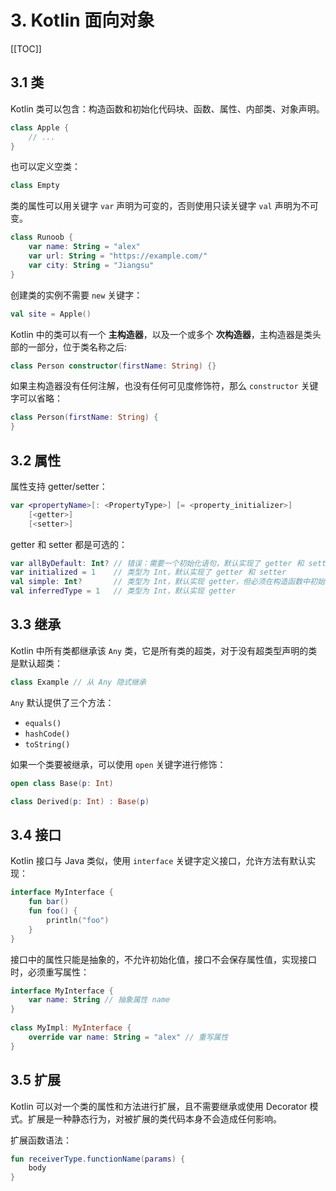 # 3. Kotlin 面向对象

[[TOC]]

## 3.1 类

Kotlin 类可以包含：构造函数和初始化代码块、函数、属性、内部类、对象声明。

```kt
class Apple {
    // ...
}
```

也可以定义空类：

```kt
class Empty
```

类的属性可以用关键字 `var` 声明为可变的，否则使用只读关键字 `val` 声明为不可变。

```kt
class Runoob {
    var name: String = "alex"
    var url: String = "https://example.com/"
    var city: String = "Jiangsu"
}
```

创建类的实例不需要 `new` 关键字：

```kt
val site = Apple()
```

Kotlin 中的类可以有一个 **主构造器**，以及一个或多个 **次构造器**，主构造器是类头部的一部分，位于类名称之后:

```kt
class Person constructor(firstName: String) {}
```

如果主构造器没有任何注解，也没有任何可见度修饰符，那么 `constructor` 关键字可以省略：

```kt
class Person(firstName: String) {
}
```

## 3.2 属性

属性支持 getter/setter：

```kt
var <propertyName>[: <PropertyType>] [= <property_initializer>]
    [<getter>]
    [<setter>]
```

getter 和 setter 都是可选的：

```kt
var allByDefault: Int? // 错误：需要一个初始化语句，默认实现了 getter 和 setter 方法
var initialized = 1    // 类型为 Int，默认实现了 getter 和 setter
val simple: Int?       // 类型为 Int，默认实现 getter，但必须在构造函数中初始化
val inferredType = 1   // 类型为 Int，默认实现 getter
```

## 3.3 继承

Kotlin 中所有类都继承该 `Any` 类，它是所有类的超类，对于没有超类型声明的类是默认超类：

```kt
class Example // 从 Any 隐式继承
```

`Any` 默认提供了三个方法：

- `equals()`
- `hashCode()`
- `toString()`

如果一个类要被继承，可以使用 `open` 关键字进行修饰：

```kt
open class Base(p: Int)

class Derived(p: Int) : Base(p)
```

## 3.4 接口

Kotlin 接口与 Java 类似，使用 `interface` 关键字定义接口，允许方法有默认实现：

```kt
interface MyInterface {
    fun bar()
    fun foo() {
        println("foo")
    }
}
```

接口中的属性只能是抽象的，不允许初始化值，接口不会保存属性值，实现接口时，必须重写属性：

```kt
interface MyInterface {
    var name: String // 抽象属性 name
}
 
class MyImpl: MyInterface {
    override var name: String = "alex" // 重写属性
}
```

## 3.5 扩展

Kotlin 可以对一个类的属性和方法进行扩展，且不需要继承或使用 Decorator 模式。扩展是一种静态行为，对被扩展的类代码本身不会造成任何影响。

扩展函数语法：

```kt
fun receiverType.functionName(params) {
    body
}
```
